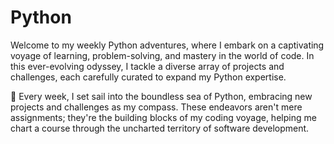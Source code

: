 # Python

Welcome to my weekly Python adventures, where I embark on a captivating voyage of learning, problem-solving, and mastery in the world of code. In this ever-evolving odyssey, I tackle a diverse array of projects and challenges, each carefully curated to expand my Python expertise.

🚀 Every week, I set sail into the boundless sea of Python, embracing new projects and challenges as my compass. These endeavors aren't mere assignments; they're the building blocks of my coding voyage, helping me chart a course through the uncharted territory of software development.
